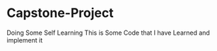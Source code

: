 # Capstone-Project
Doing Some Self Learning
This is Some Code that I have Learned and implement it

